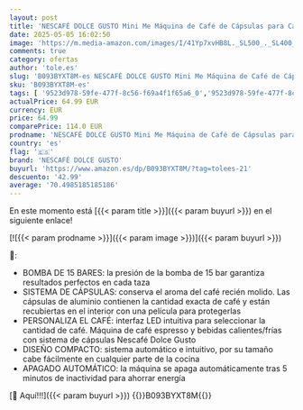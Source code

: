 ```yaml
---
layout: post
title: 'NESCAFÉ DOLCE GUSTO Mini Me Máquina de Café de Cápsulas para Café Espresso con 3 packs de café  EDG155.BG  0 8 L  Color Negro  Gris'
date: 2025-05-05 16:02:50
image: 'https://m.media-amazon.com/images/I/41Yp7xvHB8L._SL500_._SL400_.jpg'
comments: true
category: ofertas
author: 'tole.es'
slug: 'B093BYXT8M-es NESCAFÉ DOLCE GUSTO Mini Me Máquina de Café de Cápsulas...'
sku: 'B093BYXT8M-es'
tags: [ '9523d978-59fe-477f-8c56-f69a4f1f65a6_0','9523d978-59fe-477f-8c56-f69a4f1f65a6_9501','Arborist Merchandising Root','Cafeteras individuales','DeLonghiESLMD','Hogar y cocina','Máquinas cafeteras','Self Service','Special Features Stores','Utensilios para café y té','dolce','gusto','nescafé dolce gusto','🇪🇸', ]
actualPrice: 64.99 EUR
currency: EUR
price: 64.99
comparePrice: 114.0 EUR
prodname: 'NESCAFÉ DOLCE GUSTO Mini Me Máquina de Café de Cápsulas para Café Espresso con 3 packs de café  EDG155.BG  0 8 L  Color Negro  Gris'
country: 'es'
flag: '🇪🇸'
brand: 'NESCAFÉ DOLCE GUSTO'
buyurl: 'https://www.amazon.es/dp/B093BYXT8M/?tag=tolees-21'
descuento: '42.99'
average: '70.4985185185186'
---
```


En este momento está [{{< param title >}}]({{< param buyurl >}}) en el siguiente enlace!

[![{{< param prodname >}}]({{< param image >}})]({{< param buyurl >}})

🔎:

- BOMBA DE 15 BARES: la presión de la bomba de 15 bar garantiza resultados perfectos en cada taza
- SISTEMA DE CÁPSULAS: conserva el aroma del café recién molido. Las cápsulas de aluminio contienen la cantidad exacta de café y están recubiertas en el interior con una película para protegerlas
- PERSONALIZA EL CAFÉ: interfaz LED intuitiva para seleccionar la cantidad de café. Máquina de café espresso y bebidas calientes/frías con sistema de cápsulas Nescafé Dolce Gusto
- DISEÑO COMPACTO: sistema automático e intuitivo, por su tamaño cabe fácilmente en cualquier parte de la cocina
- APAGADO AUTOMÁTICO: la máquina se apaga automáticamente tras 5 minutos de inactividad para ahorrar energía

[🛒 Aquí!!!]({{< param buyurl >}})
{{<world>}}B093BYXT8M{{</world>}}
